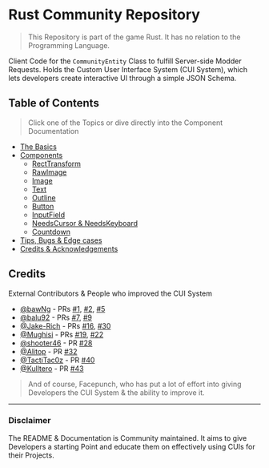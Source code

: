 # Rust Community Repository
> This Repository is part of the game Rust. It has no relation to the Programming Language.

Client Code for the `CommunityEntity` Class to fulfill Server-side Modder Requests.
Holds the Custom User Interface System (CUI System), which lets developers create interactive UI through a simple JSON Schema.

## Table of Contents
> Click one of the Topics or dive directly into the Component Documentation
- [The Basics](/docs/Basics.md)
- [Components](/docs/components/README.md)
  - [RectTransform](/docs/components/RectTransform.md)
  - [RawImage](/docs/components/UnityEngine.UI.RawImage.md)
  - [Image](/docs/components/UnityEngine.UI.Image.md)
  - [Text](/docs/components/UnityEngine.UI.Text.md)
  - [Outline](/docs/components/UnityEngine.UI.Outline.md)
  - [Button](/docs/components/UnityEngine.UI.Button.md)
  - [InputField](/docs/components/UnityEngine.UI.InputField.md)
  - [NeedsCursor & NeedsKeyboard](/docs/components/NeedsX.md)
  - [Countdown](/docs/components/Countdown.md)
- [Tips, Bugs & Edge cases](/docs/Bugs-Tips.md)
- [Credits & Acknowledgements](#Credits)

## Credits
External Contributors & People who improved the CUI System
- [@bawNg](https://github.com/bawNg)  - PRs [#1](https://github.com/Facepunch/Rust.Community/pull/1), [#2](https://github.com/Facepunch/Rust.Community/pull/2), [#5](https://github.com/Facepunch/Rust.Community/pull/5)
- [@balu92](https://github.com/balu92) - PRs [#7](https://github.com/Facepunch/Rust.Community/pull/7), [#9](https://github.com/Facepunch/Rust.Community/pull/9)
- [@Jake-Rich](https://github.com/Jake-Rich) - PRs [#16](https://github.com/Facepunch/Rust.Community/pull/16), [#30](https://github.com/Facepunch/Rust.Community/pull/39)
- [@Mughisi](https://github.com/Mughisi) - PRs [#19](https://github.com/Facepunch/Rust.Community/pull/19), [#22](https://github.com/Facepunch/Rust.Community/pull/22)
- [@shooter46](https://github.com/shooter46) - PR [#28](https://github.com/Facepunch/Rust.Community/pull/28)
- [@Alitop](https://github.com/Alitop) - PR [#32](https://github.com/Facepunch/Rust.Community/pull/32)
- [@TactiTac0z](https://github.com/TactiTac0z) - PR [#40](https://github.com/Facepunch/Rust.Community/pull/40)
- [@Kulltero](https://github.com/Kulltero) - PR [#43](https://github.com/Facepunch/Rust.Community/pull/43)
> And of course, Facepunch, who has put a lot of effort into giving Developers the CUI System & the ability to improve it.

---
### Disclaimer
The README & Documentation is Community maintained. It aims to give Developers a starting Point and educate them on effectively using CUIs for their Projects.
<!--stackedit_data:
eyJoaXN0b3J5IjpbLTU0MjI2OTAzLDIwNzM3Mjg5NTgsMTkwNj
c4ODUzOSw4NDg5MzI3NjksLTQ0OTI3NDk0MywtMjAxNTgxMTc0
NSwtMTE0NDA4MDU3MywtMjEyNjQ3MjMwNV19
-->